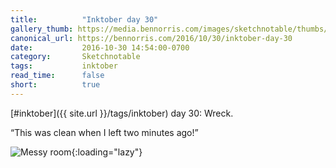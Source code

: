 ```yaml
---
title:          "Inktober day 30"
gallery_thumb: https://media.bennorris.com/images/sketchnotable/thumbs/inktober-day-30.jpg
canonical_url: https://bennorris.com/2016/10/30/inktober-day-30
date:           2016-10-30 14:54:00-0700
category:       Sketchnotable
tags:           inktober
read_time:      false
short:          true
---
```

[#inktober]({{ site.url }}/tags/inktober) day 30: Wreck.

“This was clean when I left two minutes ago!”

![Messy room](https://media.bennorris.com/images/sketchnotable/inktober-2016/inktober-day-30.jpg){:loading="lazy"}
